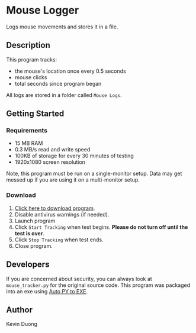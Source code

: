 # Mouse Logger
Logs mouse movements and stores it in a file.

## Description
This program tracks:
- the mouse's location once every 0.5 seconds
- mouse clicks
- total seconds since program began

All logs are stored in a folder called `Mouse Logs`.

## Getting Started
### Requirements
- 15 MB RAM
- 0.3 MB/s read and write speed
- 100KB of storage for every 30 minutes of testing
- 1920x1080 screen resolution

Note, this program must be run on a single-monitor setup. Data may get messed up if you are using it on a multi-monitor setup.

### Download
1. [Click here to download program](https://github.com/EthicallyPython/Mouse-Logger/raw/main/mouse_tracker.exe).
2. Disable antivirus warnings (if needed).
3. Launch program
4. Click `Start Tracking` when test begins. **Please do not turn off until the test is over**.
5. Click `Stop Tracking` when test ends.
6. Close program.

## Developers
If you are concerned about security, you can always look at `mouse_tracker.py` for the original source code. This program was packaged into an exe using [Auto PY to EXE](https://github.com/brentvollebregt/auto-py-to-exe).

## Author
Kevin Duong
